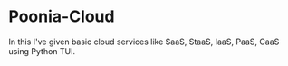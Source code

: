 # Poonia-Cloud
In this I've given basic cloud services like SaaS, StaaS, IaaS, PaaS, CaaS using Python TUI.
